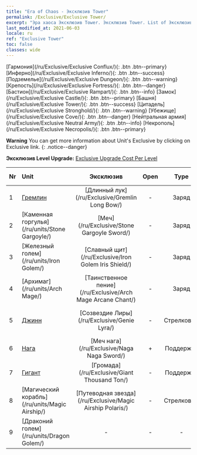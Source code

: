 ```yaml
---
title: "Era of Chaos - Эксклюзив Tower"
permalink: /Exclusive/Exclusive Tower/
excerpt: "Эра хаоса Эксклюзив Tower. Эксклюзив Tower. List of Эксклюзив Tower in Era of Chaos"
last_modified_at: 2021-06-03
locale: ru
ref: "Exclusive Tower"
toc: false
classes: wide
---
```

 [Гармония](/ru/Exclusive/Exclusive Conflux/){: .btn .btn--primary} [Инферно](/ru/Exclusive/Exclusive Inferno/){: .btn .btn--success} [Подземелье](/ru/Exclusive/Exclusive Dungeon/){: .btn .btn--warning} [Крепость](/ru/Exclusive/Exclusive Fortress/){: .btn .btn--danger} [Бастион](/ru/Exclusive/Exclusive Rampart/){: .btn .btn--info} [Замок](/ru/Exclusive/Exclusive Castle/){: .btn .btn--primary} [Башня](/ru/Exclusive/Exclusive Tower/){: .btn .btn--success} [Цитадель](/ru/Exclusive/Exclusive Stronghold/){: .btn .btn--warning} [Убежище](/ru/Exclusive/Exclusive Cove/){: .btn .btn--danger} [Нейтральная армия](/ru/Exclusive/Exclusive Neutral Army/){: .btn .btn--info} [Некрополь](/ru/Exclusive/Exclusive Necropolis/){: .btn .btn--primary} 

**Warning** You can get more information about Unit's Exclusive by clicking on Exclusive link. 
{: .notice--danger}

 **Эксклюзив Level Upgrade:** [Exclusive Upgrade Cost Per Level](/Exclusive/ExclusiveUpgradeCostPerLevel/)

  | Nr |         Unit        | Эксклюзив | Open  |    Type   |  Item to Rank UP      |  Облик   |
  |:---|:--------------------|:-------------:|:-----:|:---------:|:---------------------:|:-------:|
  | 1  | [Гремлин](/ru/units/Gremlin/) | [Длинный лук](/ru/Exclusive/Gremlin Long Bow/) | - | Заряд | [Жетон длинного лука](/ItemsRU/con_914/) | - |
  | 2  | [Каменная горгулья](/ru/units/Stone Gargoyle/) | [Меч](/ru/Exclusive/Stone Gargoyle Sword/) | - | Заряд | [Жетон меча](/ItemsRU/con_912/) | - |
  | 3  | [Железный голем](/ru/units/Iron Golem/) | [Славный щит](/ru/Exclusive/Iron Golem Iris Shield/) | - | Заряд | [Жетон славного щита](/ItemsRU/con_913/) | - |
  | 4  | [Архимаг](/ru/units/Arch Mage/) | [Таинственное пение](/ru/Exclusive/Arch Mage Arcane Chant/) | - | Заряд | [Жетон таинственного пения](/ItemsRU/con_915/) | - |
  | 5  | [Джинн](/ru/units/Genie/) | [Созвездие Лиры](/ru/Exclusive/Genie Lyra/) | - | Стрелковый | [Жетон Созвездия Лиры](/ItemsRU/con_986/) | [Особый облик: Созвездие Лиры](/ItemsRU/con_654/) |
  | 6  | [Нага](/ru/units/Naga/) | [Меч нага](/ru/Exclusive/Naga Naga Sword/) | + | Поддержка | [Жетон меча нага](/ItemsRU/con_987/) | [Особый облик: Меч нага](/ItemsRU/con_655/) |
  | 7  | [Гигант](/ru/units/Giant/) | [Громада](/ru/Exclusive/Giant Thousand Ton/) | - | Поддержка | [Жетон Громады](/ItemsRU/con_988/) | [Особый облик: Громада](/ItemsRU/con_656/) |
  | 8  | [Магический корабль](/ru/units/Magic Airship/) | [Путеводная звезда](/ru/Exclusive/Magic Airship Polaris/) | - | Стрелковый | [Жетон Путеводной звезды](/ItemsRU/con_989/) | [Особый облик: Путеводная звезда](/ItemsRU/con_657/) |
  | 9  | [Драконий голем](/ru/units/Dragon Golem/) | - | - | - | none | none |
